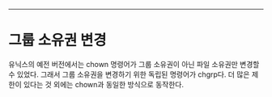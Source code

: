 

---
# 그룹 소유권 변경


유닉스의 예전 버전에서는 chown 명령어가 그룹 소유권이 아닌 파일 소유권만 변경할 수 있었다. 그래서 그룹 소유권을 변경하기 위한 독립된 명령어가 chgrp다. 더 많은 제한이 있다는 것 외에는 chown과 동일한 방식으로 동작한다.